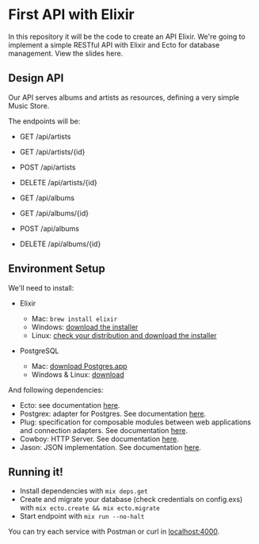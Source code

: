 # First API with Elixir

In this repository it will be the code to create an API Elixir. We're going to implement a simple RESTful API with Elixir and Ecto for database management.
View the slides here.

## Design API

Our API serves albums and artists as resources, defining a very simple Music Store. 

The endpoints will be:
-	GET 	    /api/artists
-	GET 	    /api/artists/{id}
-	POST 	    /api/artists
-	DELETE   /api/artists/{id}

-	GET 	    /api/albums
-	GET        /api/albums/{id}
-	POST      /api/albums
-	DELETE   /api/albums/{id}

## Environment Setup

We'll need to install:
- Elixir
  - Mac: `brew install elixir`
  - Windows: [download the installer](https://elixir-lang.org/install.html#windows)
  - Linux: [check your distribution and download the installer](https://elixir-lang.org/install.html#unix-and-unix-like)
  
- PostgreSQL
  - Mac: [download Postgres.app](https://postgresapp.com/)
  - Windows & Linux: [download](https://www.postgresql.org/download/)

And following dependencies:
-	Ecto: see documentation [here](http://hexdocs.pm/ecto).
- Postgrex: adapter for Postgres. See documentation [here](hhttp://hexdocs.pm/postgrex).
-	Plug: specification for composable modules between web applications and connection adapters. See documentation [here](http://hexdocs.pm/plug).
-	Cowboy: HTTP Server. See documentation [here](http://hexdocs.pm/plug_cowboy).
-	Jason: JSON implementation. See documentation [here](http://hexdocs.pm/jason).

## Running it!
  * Install dependencies with `mix deps.get`
  * Create and migrate your database (check credentials on config.exs) with `mix ecto.create && mix ecto.migrate`
  * Start endpoint with `mix run --no-halt`

You can try each service with Postman or curl in [localhost:4000](http://localhost:4000).
